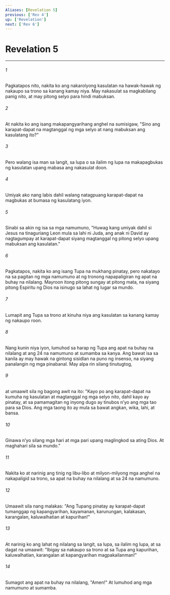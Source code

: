 ```yaml
---
Aliases: [Revelation 5]
previous: ['Rev 4']
up: ['Revelation']
next: ['Rev 6']
---
```

# Revelation 5

***

###### 1
Pagkatapos nito, nakita ko ang nakarolyong kasulatan na hawak-hawak ng nakaupo sa trono sa kanang kamay niya. May nakasulat sa magkabilang panig nito, at may pitong selyo para hindi mabuksan. 

###### 2
At nakita ko ang isang makapangyarihang anghel na sumisigaw, "Sino ang karapat-dapat na magtanggal ng mga selyo at nang mabuksan ang kasulatang ito?" 

###### 3
Pero walang isa man sa langit, sa lupa o sa ilalim ng lupa na makapagbukas ng kasulatan upang mabasa ang nakasulat doon. 

###### 4
Umiyak ako nang labis dahil walang natagpuang karapat-dapat na magbukas at bumasa ng kasulatang iyon. 

###### 5
Sinabi sa akin ng isa sa mga namumuno, "Huwag kang umiyak dahil si Jesus na tinaguriang Leon mula sa lahi ni Juda, ang anak ni David ay nagtagumpay at karapat-dapat siyang magtanggal ng pitong selyo upang mabuksan ang kasulatan." 

###### 6
Pagkatapos, nakita ko ang isang Tupa na mukhang pinatay, pero nakatayo na sa pagitan ng mga namumuno at ng tronong napapaligiran ng apat na buhay na nilalang. Mayroon itong pitong sungay at pitong mata, na siyang pitong Espiritu ng Dios na isinugo sa lahat ng lugar sa mundo. 

###### 7
Lumapit ang Tupa sa trono at kinuha niya ang kasulatan sa kanang kamay ng nakaupo roon. 

###### 8
Nang kunin niya iyon, lumuhod sa harap ng Tupa ang apat na buhay na nilalang at ang 24 na namumuno at sumamba sa kanya. Ang bawat isa sa kanila ay may hawak na gintong sisidlan na puno ng insenso, na siyang panalangin ng mga pinabanal. May alpa rin silang tinutugtog, 

###### 9
at umaawit sila ng bagong awit na ito: "Kayo po ang karapat-dapat na kumuha ng kasulatan at magtanggal ng mga selyo nito, dahil kayo ay pinatay, at sa pamamagitan ng inyong dugo ay tinubos nʼyo ang mga tao para sa Dios. Ang mga taong ito ay mula sa bawat angkan, wika, lahi, at bansa. 

###### 10
Ginawa nʼyo silang mga hari at mga pari upang maglingkod sa ating Dios. At maghahari sila sa mundo." 

###### 11
Nakita ko at narinig ang tinig ng libu-libo at milyon-milyong mga anghel na nakapaligid sa trono, sa apat na buhay na nilalang at sa 24 na namumuno. 

###### 12
Umaawit sila nang malakas: "Ang Tupang pinatay ay karapat-dapat tumanggap ng kapangyarihan, kayamanan, karunungan, kalakasan, karangalan, kaluwalhatian at kapurihan!" 

###### 13
At narinig ko ang lahat ng nilalang sa langit, sa lupa, sa ilalim ng lupa, at sa dagat na umaawit: "Ibigay sa nakaupo sa trono at sa Tupa ang kapurihan, kaluwalhatian, karangalan at kapangyarihan magpakailanman!" 

###### 14
Sumagot ang apat na buhay na nilalang, "Amen!" At lumuhod ang mga namumuno at sumamba.
